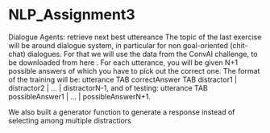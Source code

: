 # NLP_Assignment3

Dialogue Agents: retrieve next best uttereance The topic of the last exercise will be around dialogue system, in particular for non goal-oriented (chit-chat) dialogues. For that we will use the data from the ConvAI challenge, to be downloaded from here . 
For each utterance, you will be given N+1 possible answers of which you have to pick out the correct one. The format of the training will be: utterance TAB correctAnswer TAB distractor1 | distractor2 | ... | distractorN-1, and of testing: utterance TAB possibleAnswer1 | ... | possibleAnswerN+1.

We also built a generator function to generate a response instead of selecting among multiple distractiors
